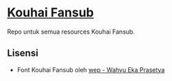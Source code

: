 # [Kouhai Fansub](https://kouhai-fansub.blogspot.com "Kouhai Fansub - Download Dorama Takarir Indonesia")
Repo untuk semua resources Kouhai Fansub.

## Lisensi
- Font Kouhai Fansub oleh [wep - Wahyu Eka Prasetya](https://www.creativefabrica.com/designer/wep-wahyu-eka-prasetya/ "Wahyu Eka Prasetya aka wep @ Creative Fabrica")
